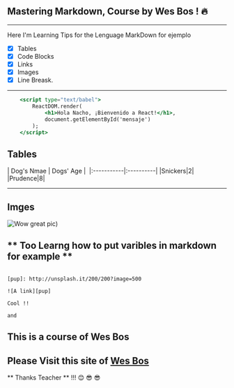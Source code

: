 ## Mastering Markdown, Course by Wes Bos ! :fire:
----
Here I'm Learning Tips for the Lenguage MarkDown 
for ejemplo 

* [x] Tables
* [x] Code Blocks
* [x] Links 
* [x] Images 
* [x] Line Breask.

---
```jsx
    <script type="text/babel">
        ReactDOM.render(
            <h1>Hola Nacho, ¡Bienvenido a React!</h1>,
            document.getElementById('mensaje')
        );
    </script>
```

## Tables 

| Dog's Nmae | Dogs' Age | 
|:-----------|:----------|
|Snickers|2|
|Prudence|8|

---
## Imges 


![Wow great pic](http://unsplash.it/300/300?image=100))

## ** Too Learng how to put varibles in markdown for example **

```Md

[pup]: http://unsplash.it/200/200?image=500

![A link][pup]

Cool !! 

and 

```

## This is a course of Wes Bos

## Please Visit this site of [Wes Bos](http://wesbos.com) 
** Thanks Teacher ** !!! :blush: :sunglasses: :sunglasses:
